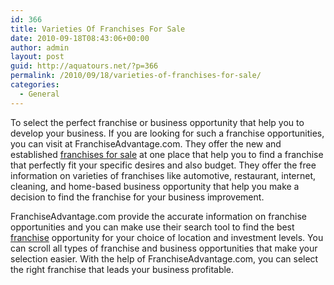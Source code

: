 ```yaml
---
id: 366
title: Varieties Of Franchises For Sale
date: 2010-09-18T08:43:06+00:00
author: admin
layout: post
guid: http://aquatours.net/?p=366
permalink: /2010/09/18/varieties-of-franchises-for-sale/
categories:
  - General
---
```

To select the perfect franchise or business opportunity that help you to develop your business. If you are looking for such a franchise opportunities, you can visit at FranchiseAdvantage.com. They offer the new and established [franchises for sale](http://www.franchiseadvantage.com/Franchise_Search.aspx) at one place that help you to find a franchise that perfectly fit your specific desires and also budget. They offer the free information on varieties of franchises like automotive, restaurant, internet, cleaning, and home-based business opportunity that help you make a decision to find the franchise for your business improvement. 

FranchiseAdvantage.com provide the accurate information on franchise opportunities and you can make use their search tool to find the best [franchise](http://www.franchiseadvantage.com/) opportunity for your choice of location and investment levels. You can scroll all types of franchise and business opportunities that make your selection easier. With the help of FranchiseAdvantage.com, you can select the right franchise that leads your business profitable.